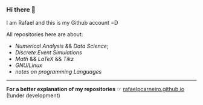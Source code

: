 ### Hi there 👋

I am Rafael and this is my Github account =D                                        
                                                                                    
All repositories here are about:
+ <em>Numerical Analysis</em> && <em>Data Science</em>;
+ <em>Discrete Event Simulations</em> 
+ <em>Math</em> && <em>LaTeX</em> && <em>Tikz</em>
+ <em>GNU/Linux</em> 
+ <em>notes on programming Languages</em>

---
<strong>For a better explanation of my repositories</strong>
☞ [rafaelpcarneiro.github.io](https://rafaelpcarneiro.github.io) (!under development)
